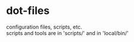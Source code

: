 # dot-files
configuration files, scripts, etc.\
scripts and tools are in 'scripts/' and in 'local/bin/'
